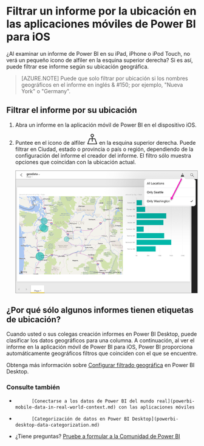<properties 
   pageTitle="Filtrar un informe por la ubicación en las aplicaciones móviles de Power BI para iOS"
   description="Aprenda cómo puede filtrar un informe por su ubicación en las aplicaciones móviles de Microsoft Power BI para iOS, si el propietario del informe establece etiquetas geográficas."
   services="powerbi" 
   documentationCenter="" 
   authors="maggiesMSFT" 
   manager="erikre" 
   editor=""
   tags=""
   qualityFocus="no"
   qualityDate=""/>
 
<tags
   ms.service="powerbi"
   ms.devlang="NA"
   ms.topic="article"
   ms.tgt_pltfrm="NA"
   ms.workload="powerbi"
   ms.date="10/12/2016"
   ms.author="maggies"/>

# <a name="filter-a-report-by-location-in-the-power-bi-mobile-apps-for-ios"></a>Filtrar un informe por la ubicación en las aplicaciones móviles de Power BI para iOS

¿Al examinar un informe de Power BI en su iPad, iPhone o iPod Touch, no verá un pequeño icono de alfiler en la esquina superior derecha? Si es así, puede filtrar ese informe según su ubicación geográfica.

> [AZURE.NOTE] Puede que solo filtrar por ubicación si los nombres geográficos en el informe en inglés & #150; por ejemplo, "Nueva York" o "Germany".

## <a name="filter-your-report-by-your-location"></a>Filtrar el informe por su ubicación

1. Abra un informe en la aplicación móvil de Power BI en el dispositivo iOS.

3. Puntee en el icono de alfiler ![](media/powerbi-mobile-geofiltering/power-bi-mobile-geo-icon.png) en la esquina superior derecha. Puede filtrar en Ciudad, estado o provincia o país o región, dependiendo de la configuración del informe el creador del informe. El filtro sólo muestra opciones que coincidan con la ubicación actual.

    ![](media/powerbi-mobile-geofiltering/power-bi-mobile-geo-map-set-filter.png)

## <a name="why-do-only-some-reports-have-location-tags?"></a>¿Por qué sólo algunos informes tienen etiquetas de ubicación?
Cuando usted o sus colegas creación informes en Power BI Desktop, puede clasificar los datos geográficos para una columna. A continuación, al ver el informe en la aplicación móvil de Power BI para iOS, Power BI proporciona automáticamente geográficos filtros que coinciden con el que se encuentre.

Obtenga más información sobre [Configurar filtrado geográfica](powerbi-desktop-mobile-geofiltering.md) en Power BI Desktop.

### <a name="see-also"></a>Consulte también  
- 
            [Conectarse a los datos de Power BI del mundo real](powerbi-mobile-data-in-real-world-context.md) con las aplicaciones móviles
- 
            [Categorización de datos en Power BI Desktop](powerbi-desktop-data-categorization.md) 
- ¿Tiene preguntas? 
            [Pruebe a formular a la Comunidad de Power BI](http://community.powerbi.com/)
